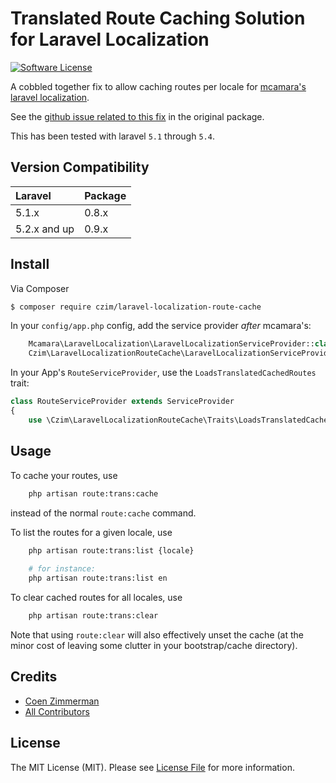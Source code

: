 # Translated Route Caching Solution for Laravel Localization

[![Software License][ico-license]](LICENSE.md)

A cobbled together fix to allow caching routes per locale for [mcamara's laravel localization](https://github.com/mcamara/laravel-localization). 

See the [github issue related to this fix](https://github.com/mcamara/laravel-localization/issues/201) in the original package.

This has been tested with laravel `5.1` through `5.4`.


## Version Compatibility

 Laravel      | Package 
:-------------|:--------
 5.1.x        | 0.8.x
 5.2.x and up | 0.9.x


## Install

Via Composer

``` bash
$ composer require czim/laravel-localization-route-cache
```

In your `config/app.php` config, add the service provider *after* mcamara's:

``` php
    Mcamara\LaravelLocalization\LaravelLocalizationServiceProvider::class,
    Czim\LaravelLocalizationRouteCache\LaravelLocalizationServiceProvider::class,
```

In your App's `RouteServiceProvider`, use the `LoadsTranslatedCachedRoutes` trait:

``` php
class RouteServiceProvider extends ServiceProvider
{
    use \Czim\LaravelLocalizationRouteCache\Traits\LoadsTranslatedCachedRoutes;
```

## Usage

To cache your routes, use 

``` bash
    php artisan route:trans:cache
```

instead of the normal `route:cache` command.

To list the routes for a given locale, use 

``` bash
    php artisan route:trans:list {locale}
    
    # for instance:
    php artisan route:trans:list en
```

To clear cached routes for all locales, use

``` bash
    php artisan route:trans:clear
```

Note that using `route:clear` will also effectively unset the cache (at the minor cost of leaving some clutter in your bootstrap/cache directory).  


## Credits

- [Coen Zimmerman][link-author]
- [All Contributors][link-contributors]

## License

The MIT License (MIT). Please see [License File](LICENSE.md) for more information.

[ico-version]: https://img.shields.io/packagist/v/czim/laravel-localization-route-cache.svg?style=flat-square
[ico-license]: https://img.shields.io/badge/license-MIT-brightgreen.svg?style=flat-square
[ico-downloads]: https://img.shields.io/packagist/dt/czim/laravel-localization-route-cache.svg?style=flat-square

[link-packagist]: https://packagist.org/packages/czim/laravel-localization-route-cache
[link-downloads]: https://packagist.org/packages/czim/laravel-localization-route-cache
[link-author]: https://github.com/czim
[link-contributors]: ../../contributors
